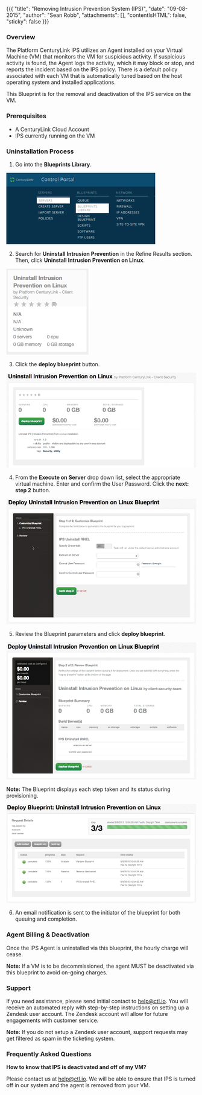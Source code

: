 {{{
  "title": "Removing Intrusion Prevention System (IPS)",
  "date": "09-08-2015",
  "author": "Sean Robb",
  "attachments": [],
  "contentIsHTML": false,
  "sticky": false
}}}

### Overview

The Platform CenturyLink IPS utilizes an Agent installed on your Virtual Machine (VM) that monitors the VM for suspicious activity. If suspicious activity is found, the Agent logs the activity, which it may block or stop, and reports the incident based on the IPS policy. There is a default policy associated with each VM that is automatically tuned based on the host operating system and installed applications.

This Blueprint is for the removal and deactivation of the IPS service on the VM.

### Prerequisites
* A CenturyLink Cloud Account
* IPS currently running on the VM

### Uninstallation Process

1. Go into the **Blueprints Library**.

  ![Control Portal](../images/client-security/gettingIPS_controlportal.png)

2. Search for **Uninstall Intrusion Prevention** in the Refine Results section. Then, click **Uninstall Intrusion Prevention on Linux**.

  ![Search Uninstall Linux](../images/client-security/removingIPS_linux_blueprintname.png)

3. Click the **deploy blueprint** button.  

  ![Deploy Uninstall Linux](../images/client-security/removingIPS_linux_configure.png)

4. From the **Execute on Server** drop down list, select the appropriate virtual machine.  Enter and confirm the User Password. Click the **next: step 2** button.  

  ![Configure Uninstall Linux Fields](../images/client-security/removingIPS_linux_blueprintfields.png)

5. Review the Blueprint parameters and click **deploy blueprint**.  

  ![Deploy Blueprint](../images/client-security/removingIPS_linux_deploy.png)

  **Note:** The Blueprint displays each step taken and its status during provisioning.  

  ![Blueprint Status Log](../images/client-security/removingIPS_linux_logstatus.png)

6. An email notification is sent to the initiator of the blueprint for both queuing and completion.

### Agent Billing & Deactivation

Once the IPS Agent is uninstalled via this blueprint, the hourly charge will cease.

**Note:** If a VM is to be decommissioned, the agent MUST be deactivated via this blueprint to avoid on-going charges.

### Support

If you need assistance, please send initial contact to [help@ctl.io](mailto:help@ctl.io). You will receive an automated reply with step-by-step instructions on setting up a Zendesk user account. The Zendesk account will allow for future engagements with customer service.

**Note:** If you do not setup a Zendesk user account, support requests may get filtered as spam in the ticketing system.

### Frequently Asked Questions

**How to know that IPS is deactivated and off of my VM?**

Please contact us at [help@ctl.io](mailto:help@ctl.io). We will be able to ensure that IPS is turned off in our system and the agent is removed from your VM.
